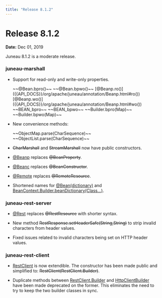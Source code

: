 ```yaml
---
title: "Release 8.1.2"
---
```


# Release 8.1.2

**Date:** Dec 01, 2019

Juneau 8.1.2 is a moderate release.

### juneau-marshall

- Support for read-only and write-only properties.

  <tree>
  <node-0><java-annotation> ~~@Bean.bpro()~~</java-annotation></node-0>
  <node-0><java-annotation> ~~@Bean.bpwo()~~</java-annotation></node-0>
  <node-0><java-annotation>[@Beanp.ro()]({{API_DOCS}}/org/apache/juneau/annotation/Beanp.html#ro())</java-annotation></node-0>
  <node-0><java-annotation>[@Beanp.wo()]({{API_DOCS}}/org/apache/juneau/annotation/Beanp.html#wo())</java-annotation></node-0>
  <node-0><java-field> ~~BEAN_bpro~~</java-field></node-0>
  <node-0><java-field> ~~BEAN_bpwo~~</java-field></node-0>
  <node-0><java-method> ~~Builder.bpro(Map)~~</java-method></node-0>
  <node-0><java-method> ~~Builder.bpwo(Map)~~</java-method></node-0>
  </tree>

- New convenience methods:

  <tree>
  <node-0><java-method> ~~ObjectMap.parse(CharSequence)~~</java-method></node-0>
  <node-0><java-method> ~~ObjectList.parse(CharSequence)~~</java-method></node-0>
  </tree>

-  ~~CharMarshall~~ and  ~~StreamMarshall~~ now have public constructors.

- [@Beanp]({{API_DOCS}}/org/apache/juneau/annotation/Beanp.html) replaces ~~@BeanProperty~~.

- [@Beanc]({{API_DOCS}}/org/apache/juneau/annotation/Beanc.html) replaces ~~@BeanConstructor~~.

- [@Remote]({{API_DOCS}}/org/apache/juneau/http/remote/Remote.html) replaces ~~@RemoteResource~~.

- Shortened names for [@Bean(dictionary)]({{API_DOCS}}/org/apache/juneau/annotation/Bean.html#dictionary()) and [BeanContext.Builder.beanDictionary(Class...)]({{API_DOCS}}/org/apache/juneau/BeanContext/Builder.html#beanDictionary(Class...)).

### juneau-rest-server

- [@Rest]({{API_DOCS}}/org/apache/juneau/rest/annotation/Rest.html) replaces ~~@RestResource~~ with shorter syntax.

- New method ~~RestResponse.setHeaderSafe(String,String)~~ to strip invalid characters from header values.

- Fixed issues related to invalid characters being set on HTTP header values.

### juneau-rest-client

- [RestClient]({{API_DOCS}}/org/apache/juneau/rest/client/RestClient.html) is now extendible.
  The constructor has been made public and simplified to: ~~RestClient(RestClient.Builder)~~.

- Duplicate methods between [RestClient.Builder]({{API_DOCS}}/org/apache/juneau/rest/client/RestClient/Builder.html) and [HttpClientBuilder](https://hc.apache.org/httpcomponents-client-4.5.x/httpclient/apidocs/org/apache/http/impl/client/HttpClientBuilder.html) have been made deprecated on the former.
  This eliminates the need to try to keep the two builder classes in sync.